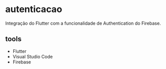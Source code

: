 # autenticacao

Integração do Flutter com a funcionalidade de Authentication do Firebase.

## tools

- Flutter
- Visual Studio Code
- Firebase



